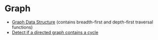 # Graph

* [Graph Data Structure](src/Graph.js) (contains breadth-first and depth-first traversal functions)
* [Detect if a directed graph contains a cycle](src/hasCycle.js)
